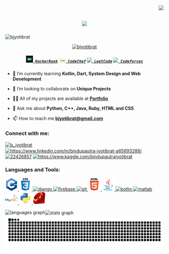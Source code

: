 <img align="right" src="https://visitor-badge.laobi.icu/badge?page_id=zumrudu-anka.zumrudu-anka">

<h1 align="center">
  <a href="https://git.io/typing-svg">
    <img src="https://readme-typing-svg.herokuapp.com/?lines=Hello,+There!+👋;Bindupautra+Jyotibrat+Here...;Nice+to+meet+you!&center=true&size=25">
  </a>
</h1>

<p align="left"> <img src="https://komarev.com/ghpvc/?username=bjyotibrat&label=Profile%20views&color=0e75b6&style=flat" alt="bjyotibrat" /> </p>

<p align="center"> <a href="https://github.com/ryo-ma/github-profile-trophy"><img src="https://github-profile-trophy.vercel.app/?username=bjyotibrat" alt="bjyotibrat" /></a> </p>

<h5 align="center">
  <code><a href="https://www.hackerrank.com/profile/bjyotibrat" title="HackerRank Profile"><img width="22" src="Images/hackerrank.png"> HackerRank</a></code>
  <code><a href="" title="CodeChef Profile"><img width="22" src="Images/codechef-startuptalky.jpg"> CodeChef</a></code>
  <code><a href="https://leetcode.com/u/bjyotibrat/" title="LeetCode Profile"><img width="22" src="https://raw.githubusercontent.com/rahuldkjain/github-profile-readme-generator/master/src/images/icons/Social/leet-code.svg"> LeetCode</a></code>
  <code><a href="https://codeforces.com/profile/bjyotibrat" title="Codeforces Profile"><img width="22" src="https://raw.githubusercontent.com/rahuldkjain/github-profile-readme-generator/master/src/images/icons/Social/codeforces.svg"> Codeforces</a></code>
</h5>

- 🌱 I’m currently learning **Kotlin, Dart, System Design and Web Development**

- 👯 I’m looking to collaborate on **Unique Projects**

- 👨‍💻 All of my projects are available at **[Portfolio](https://bjyotibrat.github.io/Portfolio/)**

- 💬 Ask me about **Python, C++, Java, Ruby, HTML and CSS**

- 📫 How to reach me **bjyotibrat@gmail.com**

<h3 align="left">Connect with me:</h3>
<p align="left">
<a href="https://twitter.com/b_jyotibrat" target="blank"><img align="center" src="https://raw.githubusercontent.com/rahuldkjain/github-profile-readme-generator/master/src/images/icons/Social/twitter.svg" alt="b_jyotibrat" height="30" width="40" /></a>
<a href="https://linkedin.com/in/https://www.linkedin.com/in/bindupautra-jyotibrat-a65693289/" target="blank"><img align="center" src="https://raw.githubusercontent.com/rahuldkjain/github-profile-readme-generator/master/src/images/icons/Social/linked-in-alt.svg" alt="https://www.linkedin.com/in/bindupautra-jyotibrat-a65693289/" height="30" width="40" /></a>
<a href="https://stackoverflow.com/users/22426857" target="blank"><img align="center" src="https://raw.githubusercontent.com/rahuldkjain/github-profile-readme-generator/master/src/images/icons/Social/stack-overflow.svg" alt="22426857" height="30" width="40" /></a>
<a href="https://kaggle.com/https://www.kaggle.com/bindupautrajyotibrat" target="blank"><img align="center" src="https://raw.githubusercontent.com/rahuldkjain/github-profile-readme-generator/master/src/images/icons/Social/kaggle.svg" alt="https://www.kaggle.com/bindupautrajyotibrat" height="30" width="40" /></a>
</p>

<h3 align="left">Languages and Tools:</h3>
<p align="left"> <a href="https://www.w3schools.com/cpp/" target="_blank" rel="noreferrer"> <img src="https://raw.githubusercontent.com/devicons/devicon/master/icons/cplusplus/cplusplus-original.svg" alt="cplusplus" width="40" height="40"/> </a> <a href="https://www.w3schools.com/css/" target="_blank" rel="noreferrer"> <img src="https://raw.githubusercontent.com/devicons/devicon/master/icons/css3/css3-original-wordmark.svg" alt="css3" width="40" height="40"/> </a> <a href="https://www.djangoproject.com/" target="_blank" rel="noreferrer"> <img src="https://cdn.worldvectorlogo.com/logos/django.svg" alt="django" width="40" height="40"/> </a> <a href="https://firebase.google.com/" target="_blank" rel="noreferrer"> <img src="https://www.vectorlogo.zone/logos/firebase/firebase-icon.svg" alt="firebase" width="40" height="40"/> </a> <a href="https://git-scm.com/" target="_blank" rel="noreferrer"> <img src="https://www.vectorlogo.zone/logos/git-scm/git-scm-icon.svg" alt="git" width="40" height="40"/> </a> <a href="https://www.w3.org/html/" target="_blank" rel="noreferrer"> <img src="https://raw.githubusercontent.com/devicons/devicon/master/icons/html5/html5-original-wordmark.svg" alt="html5" width="40" height="40"/> </a> <a href="https://www.java.com" target="_blank" rel="noreferrer"> <img src="https://raw.githubusercontent.com/devicons/devicon/master/icons/java/java-original.svg" alt="java" width="40" height="40"/> </a> <a href="https://kotlinlang.org" target="_blank" rel="noreferrer"> <img src="https://www.vectorlogo.zone/logos/kotlinlang/kotlinlang-icon.svg" alt="kotlin" width="40" height="40"/> </a> <a href="https://www.mathworks.com/" target="_blank" rel="noreferrer"> <img src="https://upload.wikimedia.org/wikipedia/commons/2/21/Matlab_Logo.png" alt="matlab" width="40" height="40"/> </a> <a href="https://www.mysql.com/" target="_blank" rel="noreferrer"> <img src="https://raw.githubusercontent.com/devicons/devicon/master/icons/mysql/mysql-original-wordmark.svg" alt="mysql" width="40" height="40"/> </a> <a href="https://www.python.org" target="_blank" rel="noreferrer"> <img src="https://raw.githubusercontent.com/devicons/devicon/master/icons/python/python-original.svg" alt="python" width="40" height="40"/> </a> <a href="https://www.ruby-lang.org/en/" target="_blank" rel="noreferrer"> <img src="https://raw.githubusercontent.com/devicons/devicon/master/icons/ruby/ruby-original.svg" alt="ruby" width="40" height="40"/> </a> </p>

<img align="left" src="https://github-readme-stats.vercel.app/api/top-langs?username=BJYOTIBRAT&locale=en&hide_title=false&layout=compact&card_width=320&langs_count=5&theme=dracula&hide_border=false" alt="languages graph"  />

<img align="center" src="https://github-readme-stats.vercel.app/api?username=BJYOTIBRAT&hide_title=false&hide_rank=false&show_icons=true&include_all_commits=true&count_private=true&disable_animations=false&theme=dracula&locale=en&hide_border=false" alt="stats graph"  />


<br clear="both">

<img src="https://raw.githubusercontent.com/BJYOTIBRAT/BJYOTIBRAT/output/snake.svg" alt="Snake animation" />

